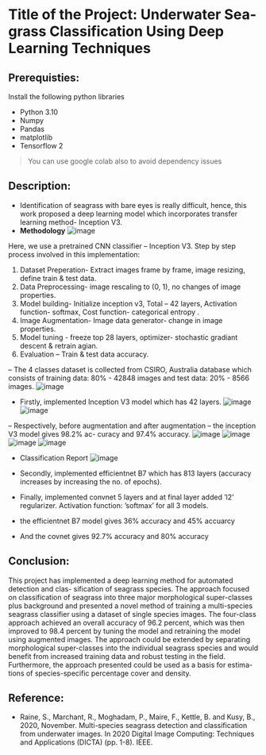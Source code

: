 
# Title of the Project: Underwater Sea-grass Classification Using Deep Learning Techniques

## Prerequisties:
Install the following python libraries
- Python 3.10
- Numpy
- Pandas
- matplotlib
- Tensorflow 2
> You can use google colab also to avoid dependency issues

## Description: 

- Identification of seagrass with bare eyes is really difficult, hence, this work proposed a deep learning
model which incorporates transfer learning method- Inception V3.
- **Methodology**
 ![image](https://user-images.githubusercontent.com/72349386/207402795-8f65cc9a-b5e9-452d-96e6-ba8bc9e2b9ad.png)
 
Here, we use a pretrained CNN classifier – Inception V3.
Step by step process involved in this implementation:
1. Dataset Preperation- Extract images frame by frame, image resizing, define train & test data.
2. Data Preprocessing- image rescaling to (0, 1), no changes of image properties.
3. Model building- Initialize inception v3, Total – 42 layers, Activation function- softmax, Cost
function- categorical entropy .
4. Image Augmentation- Image data generator- change in image properties.
5. Model tuning - freeze top 28 layers, optimizer- stochastic gradiant descent & retrain agian.
6. Evaluation – Train & test data accuracy.

– The 4 classes dataset is collected from CSIRO, Australia database which consists of training data: 80% - 42848
images and test data: 20% - 8566 images. 
![image](https://user-images.githubusercontent.com/72349386/207402394-ddf442c2-13c3-4f2c-8c7a-ee0b016bfd78.png)

- Firstly, implemented Inception V3 model which has 42 layers.
![image](https://user-images.githubusercontent.com/72349386/207403488-a65a5e97-337d-4eba-9d3c-3fc9d31862b0.png)
![image](https://user-images.githubusercontent.com/72349386/207403929-9ed583ef-20f9-4433-9dc7-20f9f578734e.png)


 

– Respectively, before augmentation and after augmentation – the inception V3 model gives 98.2% ac-
curacy and 97.4% accuracy.
![image](https://user-images.githubusercontent.com/72349386/207403670-01c0591c-2720-431e-a676-1f404dedfd5b.png)
![image](https://user-images.githubusercontent.com/72349386/207403842-503661bc-63ca-4d93-ae09-cc2baf629604.png)
![image](https://user-images.githubusercontent.com/72349386/207404020-4557cfcf-e707-4351-ae46-703a95ebe607.png)
![image](https://user-images.githubusercontent.com/72349386/207404085-025a1c4a-6de2-4814-afa7-3e6d04069c75.png)

- Classification Report
![image](https://user-images.githubusercontent.com/72349386/207406400-073dee10-1448-432a-bc59-75c50e091b3b.png)

- Secondly, implemented efficientnet B7 which has 813 layers (accuracy increases by increasing the no.
of epochs).
- Finally, implemented convnet 5 layers and at final layer added ’l2’ regularizer. Activation
function: ’softmax’ for all 3 models.
- the efficientnet B7 model gives 36% accuracy and 45% accuarcy
-  And the covnet gives 92.7% accuracy and 80% accuracy



## Conclusion: 
This project has implemented a deep learning method for automated detection and clas-
sification of seagrass species. The approach focused on classification of seagrass into three major
morphological super-classes plus background and presented a novel method of training a multi-species
seagrass classifier using a dataset of single species images. The four-class approach achieved an overall
accuracy of 96.2 percent, which was then improved to 98.4 percent by tuning the model and retraining
the model using augmented images. The approach could be extended by separating morphological
super-classes into the individual seagrass species and would benefit from increased training data and
robust testing in the field. Furthermore, the approach presented could be used as a basis for estima-
tions of species-specific percentage cover and density.

## Reference:
- Raine, S., Marchant, R., Moghadam, P., Maire, F., Kettle, B. and Kusy, B., 2020, November. Multi-species seagrass detection and classification from underwater images. In 2020 Digital Image Computing: Techniques and Applications (DICTA) (pp. 1-8). IEEE.


